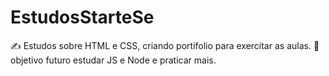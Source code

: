 # EstudosStarteSe

✍️ Estudos sobre HTML e CSS, criando portifolio para exercitar as aulas.
🎯 objetivo futuro estudar JS e Node e praticar mais.

